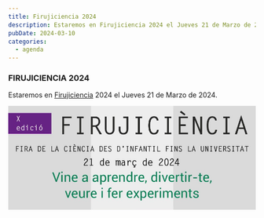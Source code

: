 ```yaml
---
title: Firujiciencia 2024
description: Estaremos en Firujiciencia 2024 el Jueves 21 de Marzo de 2024.
pubDate: 2024-03-10
categories:
  - agenda
---
```


### FIRUJICIENCIA 2024

Estaremos en [Firujiciencia](https://www.uji.es/investigacio/base/cultura-cientifica/pc4/acc-divulga/firuji/#) 2024 el Jueves 21 de Marzo de 2024.

 ![](images/Cartells-Firujiciencia24_web-mini.jpg)
